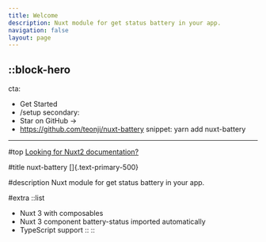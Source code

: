 ```yaml
---
title: Welcome
description: Nuxt module for get status battery in your app.
navigation: false
layout: page
---
```


::block-hero
---
cta:
  - Get Started
  - /setup
secondary:
  - Star on GitHub →
  - https://github.com/teonji/nuxt-battery
snippet: yarn add nuxt-battery
---

#top
[Looking for Nuxt2 documentation?](https://strapi-v0.nuxtjs.org)

#title
nuxt-battery []{.text-primary-500}

#description
Nuxt module for get status battery in your app.

#extra
  ::list
  - Nuxt 3 with composables
  - Nuxt 3 component battery-status imported automatically
  - TypeScript support
  ::
::

